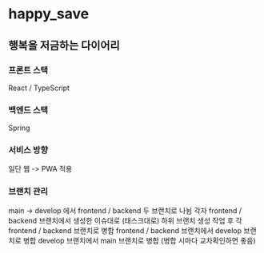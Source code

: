 # happy_save

## 행복을 저금하는 다이어리

### 프론트 스택

React / TypeScript

### 백엔드 스택

Spring

### 서비스 방향

일단 웹 -> PWA 적용

### 브랜치 관리

main -> develop 에서 frontend / backend 두 브랜치로 나뉨
각자 frontend / backend 브랜치에서 생성한 이슈대로 (태스크대로) 하위 브랜치 생성
작업 후 각 frontend / backend 브랜치로 병합
frontend / backend 브랜치에서 develop 브랜치로 병합
develop 브랜치에서 main 브랜치로 병합
(병합 시마다 교차확인하면 좋음)
